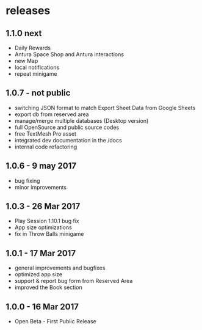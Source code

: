 # releases

## 1.1.0 next

- Daily Rewards
- Antura Space Shop and Antura interactions
- new Map
- local notifications
- repeat minigame

## 1.0.7 - not public
- switching JSON format to match Export Sheet Data from Google Sheets
- export db from reserved area
- manage/merge multiple databases (Desktop version)
- full OpenSource and public source codes
- free TextMesh Pro asset
- integrated dev documentation in the /docs
- internal code refactoring

## 1.0.6 - 9 may 2017
- bug fixing
- minor improvements

## 1.0.3 - 26 Mar 2017
- Play Session 1.10.1 bug fix
- App size optimizations
- fix in Throw Balls minigame

## 1.0.1 - 17 Mar 2017
- general improvements and bugfixes
- optimized app size
- support & report bug form from Reserved Area
- improved the Book section

## 1.0.0 - 16 Mar 2017
- Open Beta - First Public Release
